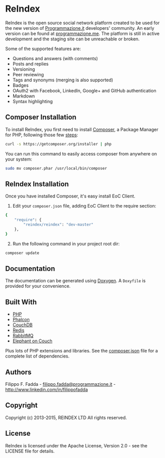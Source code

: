 ReIndex
========
ReIndex is the open source social network platform created to be used for the new version of [Programmazione.it](http://programmazione.it) developers' community.
An early version can be found at [programmazione.me](http://programmazione.me). The platform is still in active 
development and the staging site can be unreachable or broken.

Some of the supported features are:

- Questions and answers (with comments)
- Posts and replies
- Versioning
- Peer reviewing
- Tags and synonyms (merging is also supported)
- Badges
- OAuth2 with Facebook, LinkedIn, Google+ and GitHub authentication
- Markdown
- Syntax highlighting


Composer Installation
---------------------

To install ReIndex, you first need to install [Composer](http://getcomposer.org/), a Package Manager for
PHP, following those few [steps](http://getcomposer.org/doc/00-intro.md#installation-nix):

```sh
curl -s https://getcomposer.org/installer | php
```

You can run this command to easily access composer from anywhere on your system:

```sh
sudo mv composer.phar /usr/local/bin/composer
```


ReIndex Installation
--------------------
Once you have installed Composer, it's easy install EoC Client.

1. Edit your `composer.json` file, adding EoC Client to the require section:
```sh
{
    "require": {
        "reindex/reindex": "dev-master"
    },
}
```
2. Run the following command in your project root dir:
```sh
composer update
```


Documentation
-------------
The documentation can be generated using [Doxygen](http://doxygen.org). A `Doxyfile` is provided for your convenience.


Built With
----------
- [PHP](http://php.net)
- [Phalcon](https://phalconphp.com)
- [CouchDB](http://couchdb.apache.org/)
- [Redis](http://redis.io/)
- [RabbitMQ](https://www.rabbitmq.com)
- [Elephant on Couch](http://elephantoncouch.com)

Plus lots of PHP extensions and libraries. See the [composer.json](https://github.com/dedalozzo/pit-press/blob/master/composer.json) 
file for a complete list of dependencies.


Authors
-------
Filippo F. Fadda - <filippo.fadda@programmazione.it> - <http://www.linkedin.com/in/filippofadda>


Copyright
---------
Copyright (c) 2013-2015, REINDEX LTD
All rights reserved.


License
-------
ReIndex is licensed under the Apache License, Version 2.0 - see the LICENSE file for details.